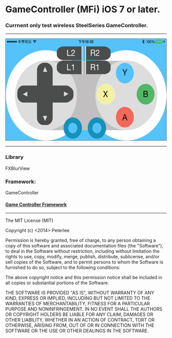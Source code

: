 <h1>GameController (MFi) iOS 7 or later.</h1>

<h3>Currnent only test wireless SteelSeries GameController.</h3>

<hr>
<img src="screen.png" height=320>


<hr>

<h3>Library</h3>
     FXBlurView
   
<h3>Framework:</h3>
    GameController
    
<h4><a href="https://developer.apple.com/Library/ios/documentation/GameController/Reference/GameController_RefColl/_index.html">Game Controller Framework</a></h4>

<hr>

The MIT License (MIT)

Copyright (c) <2014>  Peterlee

Permission is hereby granted, free of charge, to any person obtaining a copy
of this software and associated documentation files (the "Software"), to deal
in the Software without restriction, including without limitation the rights
to use, copy, modify, merge, publish, distribute, sublicense, and/or sell
copies of the Software, and to permit persons to whom the Software is
furnished to do so, subject to the following conditions:

The above copyright notice and this permission notice shall be included in
all copies or substantial portions of the Software.

THE SOFTWARE IS PROVIDED "AS IS", WITHOUT WARRANTY OF ANY KIND, EXPRESS OR
IMPLIED, INCLUDING BUT NOT LIMITED TO THE WARRANTIES OF MERCHANTABILITY,
FITNESS FOR A PARTICULAR PURPOSE AND NONINFRINGEMENT. IN NO EVENT SHALL THE
AUTHORS OR COPYRIGHT HOLDERS BE LIABLE FOR ANY CLAIM, DAMAGES OR OTHER
LIABILITY, WHETHER IN AN ACTION OF CONTRACT, TORT OR OTHERWISE, ARISING FROM,
OUT OF OR IN CONNECTION WITH THE SOFTWARE OR THE USE OR OTHER DEALINGS IN
THE SOFTWARE.